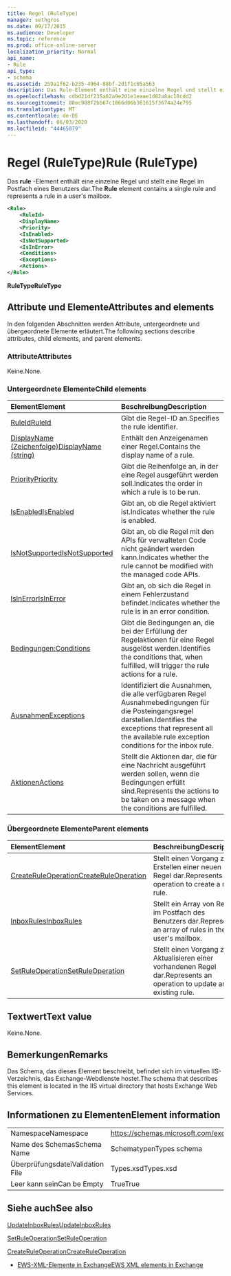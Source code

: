 ```yaml
---
title: Regel (RuleType)
manager: sethgros
ms.date: 09/17/2015
ms.audience: Developer
ms.topic: reference
ms.prod: office-online-server
localization_priority: Normal
api_name:
- Rule
api_type:
- schema
ms.assetid: 259a1f62-b235-4964-88bf-2d1f1c05a563
description: Das Rule-Element enthält eine einzelne Regel und stellt eine Regel im Postfach eines Benutzers dar.
ms.openlocfilehash: cdbd21df235a62a9e201e1eaae1d82a8ac10cdd2
ms.sourcegitcommit: 88ec988f2bb67c1866d06b361615f3674a24e795
ms.translationtype: MT
ms.contentlocale: de-DE
ms.lasthandoff: 06/03/2020
ms.locfileid: "44465079"
---
```

# <a name="rule-ruletype"></a><span data-ttu-id="890e2-103">Regel (RuleType)</span><span class="sxs-lookup"><span data-stu-id="890e2-103">Rule (RuleType)</span></span>

<span data-ttu-id="890e2-104">Das **rule** -Element enthält eine einzelne Regel und stellt eine Regel im Postfach eines Benutzers dar.</span><span class="sxs-lookup"><span data-stu-id="890e2-104">The **Rule** element contains a single rule and represents a rule in a user's mailbox.</span></span> 
  
```XML
<Rule>
    <RuleId>
    <DisplayName>
    <Priority>
    <IsEnabled>
    <IsNotSupported>
    <IsInError>
    <Conditions>
    <Exceptions>
    <Actions>
</Rule>
```

 <span data-ttu-id="890e2-105">**RuleType**</span><span class="sxs-lookup"><span data-stu-id="890e2-105">**RuleType**</span></span>
## <a name="attributes-and-elements"></a><span data-ttu-id="890e2-106">Attribute und Elemente</span><span class="sxs-lookup"><span data-stu-id="890e2-106">Attributes and elements</span></span>

<span data-ttu-id="890e2-107">In den folgenden Abschnitten werden Attribute, untergeordnete und übergeordnete Elemente erläutert.</span><span class="sxs-lookup"><span data-stu-id="890e2-107">The following sections describe attributes, child elements, and parent elements.</span></span>
  
### <a name="attributes"></a><span data-ttu-id="890e2-108">Attribute</span><span class="sxs-lookup"><span data-stu-id="890e2-108">Attributes</span></span>

<span data-ttu-id="890e2-109">Keine.</span><span class="sxs-lookup"><span data-stu-id="890e2-109">None.</span></span>
  
### <a name="child-elements"></a><span data-ttu-id="890e2-110">Untergeordnete Elemente</span><span class="sxs-lookup"><span data-stu-id="890e2-110">Child elements</span></span>

|<span data-ttu-id="890e2-111">**Element**</span><span class="sxs-lookup"><span data-stu-id="890e2-111">**Element**</span></span>|<span data-ttu-id="890e2-112">**Beschreibung**</span><span class="sxs-lookup"><span data-stu-id="890e2-112">**Description**</span></span>|
|:-----|:-----|
|[<span data-ttu-id="890e2-113">RuleId</span><span class="sxs-lookup"><span data-stu-id="890e2-113">RuleId</span></span>](ruleid.md) <br/> |<span data-ttu-id="890e2-114">Gibt die Regel-ID an.</span><span class="sxs-lookup"><span data-stu-id="890e2-114">Specifies the rule identifier.</span></span>  <br/> |
|[<span data-ttu-id="890e2-115">DisplayName (Zeichenfolge)</span><span class="sxs-lookup"><span data-stu-id="890e2-115">DisplayName (string)</span></span>](displayname-string.md) <br/> |<span data-ttu-id="890e2-116">Enthält den Anzeigenamen einer Regel.</span><span class="sxs-lookup"><span data-stu-id="890e2-116">Contains the display name of a rule.</span></span>  <br/> |
|[<span data-ttu-id="890e2-117">Priority</span><span class="sxs-lookup"><span data-stu-id="890e2-117">Priority</span></span>](priority.md) <br/> |<span data-ttu-id="890e2-118">Gibt die Reihenfolge an, in der eine Regel ausgeführt werden soll.</span><span class="sxs-lookup"><span data-stu-id="890e2-118">Indicates the order in which a rule is to be run.</span></span>  <br/> |
|[<span data-ttu-id="890e2-119">IsEnabled</span><span class="sxs-lookup"><span data-stu-id="890e2-119">IsEnabled</span></span>](isenabled.md) <br/> |<span data-ttu-id="890e2-120">Gibt an, ob die Regel aktiviert ist.</span><span class="sxs-lookup"><span data-stu-id="890e2-120">Indicates whether the rule is enabled.</span></span>  <br/> |
|[<span data-ttu-id="890e2-121">IsNotSupported</span><span class="sxs-lookup"><span data-stu-id="890e2-121">IsNotSupported</span></span>](isnotsupported.md) <br/> |<span data-ttu-id="890e2-122">Gibt an, ob die Regel mit den APIs für verwalteten Code nicht geändert werden kann.</span><span class="sxs-lookup"><span data-stu-id="890e2-122">Indicates whether the rule cannot be modified with the managed code APIs.</span></span>  <br/> |
|[<span data-ttu-id="890e2-123">IsInError</span><span class="sxs-lookup"><span data-stu-id="890e2-123">IsInError</span></span>](isinerror.md) <br/> |<span data-ttu-id="890e2-124">Gibt an, ob sich die Regel in einem Fehlerzustand befindet.</span><span class="sxs-lookup"><span data-stu-id="890e2-124">Indicates whether the rule is in an error condition.</span></span>  <br/> |
|[<span data-ttu-id="890e2-125">Bedingungen:</span><span class="sxs-lookup"><span data-stu-id="890e2-125">Conditions</span></span>](conditions.md) <br/> |<span data-ttu-id="890e2-126">Gibt die Bedingungen an, die bei der Erfüllung der Regelaktionen für eine Regel ausgelöst werden.</span><span class="sxs-lookup"><span data-stu-id="890e2-126">Identifies the conditions that, when fulfilled, will trigger the rule actions for a rule.</span></span>  <br/> |
|[<span data-ttu-id="890e2-127">Ausnahmen</span><span class="sxs-lookup"><span data-stu-id="890e2-127">Exceptions</span></span>](exceptions.md) <br/> |<span data-ttu-id="890e2-128">Identifiziert die Ausnahmen, die alle verfügbaren Regel Ausnahmebedingungen für die Posteingangsregel darstellen.</span><span class="sxs-lookup"><span data-stu-id="890e2-128">Identifies the exceptions that represent all the available rule exception conditions for the inbox rule.</span></span>  <br/> |
|[<span data-ttu-id="890e2-129">Aktionen</span><span class="sxs-lookup"><span data-stu-id="890e2-129">Actions</span></span>](actions.md) <br/> |<span data-ttu-id="890e2-130">Stellt die Aktionen dar, die für eine Nachricht ausgeführt werden sollen, wenn die Bedingungen erfüllt sind.</span><span class="sxs-lookup"><span data-stu-id="890e2-130">Represents the actions to be taken on a message when the conditions are fulfilled.</span></span>  <br/> |
   
### <a name="parent-elements"></a><span data-ttu-id="890e2-131">Übergeordnete Elemente</span><span class="sxs-lookup"><span data-stu-id="890e2-131">Parent elements</span></span>

|<span data-ttu-id="890e2-132">**Element**</span><span class="sxs-lookup"><span data-stu-id="890e2-132">**Element**</span></span>|<span data-ttu-id="890e2-133">**Beschreibung**</span><span class="sxs-lookup"><span data-stu-id="890e2-133">**Description**</span></span>|
|:-----|:-----|
|[<span data-ttu-id="890e2-134">CreateRuleOperation</span><span class="sxs-lookup"><span data-stu-id="890e2-134">CreateRuleOperation</span></span>](createruleoperation.md) <br/> |<span data-ttu-id="890e2-135">Stellt einen Vorgang zum Erstellen einer neuen Regel dar.</span><span class="sxs-lookup"><span data-stu-id="890e2-135">Represents an operation to create a new rule.</span></span>  <br/> |
|[<span data-ttu-id="890e2-136">InboxRules</span><span class="sxs-lookup"><span data-stu-id="890e2-136">InboxRules</span></span>](inboxrules.md) <br/> |<span data-ttu-id="890e2-137">Stellt ein Array von Regeln im Postfach des Benutzers dar.</span><span class="sxs-lookup"><span data-stu-id="890e2-137">Represents an array of rules in the user's mailbox.</span></span>  <br/> |
|[<span data-ttu-id="890e2-138">SetRuleOperation</span><span class="sxs-lookup"><span data-stu-id="890e2-138">SetRuleOperation</span></span>](setruleoperation.md) <br/> |<span data-ttu-id="890e2-139">Stellt einen Vorgang zum Aktualisieren einer vorhandenen Regel dar.</span><span class="sxs-lookup"><span data-stu-id="890e2-139">Represents an operation to update an existing rule.</span></span>  <br/> |
   
## <a name="text-value"></a><span data-ttu-id="890e2-140">Textwert</span><span class="sxs-lookup"><span data-stu-id="890e2-140">Text value</span></span>

<span data-ttu-id="890e2-141">Keine.</span><span class="sxs-lookup"><span data-stu-id="890e2-141">None.</span></span>
  
## <a name="remarks"></a><span data-ttu-id="890e2-142">Bemerkungen</span><span class="sxs-lookup"><span data-stu-id="890e2-142">Remarks</span></span>

<span data-ttu-id="890e2-143">Das Schema, das dieses Element beschreibt, befindet sich im virtuellen IIS-Verzeichnis, das Exchange-Webdienste hostet.</span><span class="sxs-lookup"><span data-stu-id="890e2-143">The schema that describes this element is located in the IIS virtual directory that hosts Exchange Web Services.</span></span>
  
## <a name="element-information"></a><span data-ttu-id="890e2-144">Informationen zu Elementen</span><span class="sxs-lookup"><span data-stu-id="890e2-144">Element information</span></span>

|||
|:-----|:-----|
|<span data-ttu-id="890e2-145">Namespace</span><span class="sxs-lookup"><span data-stu-id="890e2-145">Namespace</span></span>  <br/> |https://schemas.microsoft.com/exchange/services/2006/types  <br/> |
|<span data-ttu-id="890e2-146">Name des Schemas</span><span class="sxs-lookup"><span data-stu-id="890e2-146">Schema Name</span></span>  <br/> |<span data-ttu-id="890e2-147">Schematypen</span><span class="sxs-lookup"><span data-stu-id="890e2-147">Types schema</span></span>  <br/> |
|<span data-ttu-id="890e2-148">Überprüfungsdatei</span><span class="sxs-lookup"><span data-stu-id="890e2-148">Validation File</span></span>  <br/> |<span data-ttu-id="890e2-149">Types.xsd</span><span class="sxs-lookup"><span data-stu-id="890e2-149">Types.xsd</span></span>  <br/> |
|<span data-ttu-id="890e2-150">Leer kann sein</span><span class="sxs-lookup"><span data-stu-id="890e2-150">Can be Empty</span></span>  <br/> |<span data-ttu-id="890e2-151">True</span><span class="sxs-lookup"><span data-stu-id="890e2-151">True</span></span>  <br/> |
   
## <a name="see-also"></a><span data-ttu-id="890e2-152">Siehe auch</span><span class="sxs-lookup"><span data-stu-id="890e2-152">See also</span></span>



[<span data-ttu-id="890e2-153">UpdateInboxRules</span><span class="sxs-lookup"><span data-stu-id="890e2-153">UpdateInboxRules</span></span>](updateinboxrules.md)
  
[<span data-ttu-id="890e2-154">SetRuleOperation</span><span class="sxs-lookup"><span data-stu-id="890e2-154">SetRuleOperation</span></span>](setruleoperation.md)
  
[<span data-ttu-id="890e2-155">CreateRuleOperation</span><span class="sxs-lookup"><span data-stu-id="890e2-155">CreateRuleOperation</span></span>](createruleoperation.md)


- [<span data-ttu-id="890e2-156">EWS-XML-Elemente in Exchange</span><span class="sxs-lookup"><span data-stu-id="890e2-156">EWS XML elements in Exchange</span></span>](ews-xml-elements-in-exchange.md)

